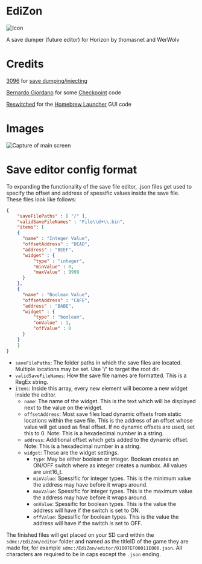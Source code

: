 # EdiZon
![Icon](https://raw.githubusercontent.com/thomasnet-mc/EdiZon/master/icon.jpg)

A save dumper (future editor) for Horizon by thomasnet and WerWolv

# Credits
[3096](https://github.com/3096) for [save dumping/injecting](https://github.com/3096/nut)

[Bernardo Giordano](https://github.com/BernardoGiordano) for some [Checkpoint](https://github.com/BernardoGiordano/Checkpoint) code

[Reswitched](https://reswitched.tech/) for the [Homebrew Launcher](https://github.com/switchbrew/nx-hbmenu) GUI code

# Images
![Capture of main screen](https://cdn.discordapp.com/attachments/445187205372313601/452783262868307979/2018060302561900-DB1426D1DFD034027CECDE9C2DD914B8.jpg)

# Save editor config format
To expanding the functionality of the save file editor, .json files get used to specify the offset and address of spessific values inside the save file. These files look like follows:

```json
{
	"saveFilePaths" : [ "/" ],
	"validSaveFileNames" : "File\\d+\\.bin",
	"items": [
	{
	  "name" : "Integer Value",
	  "offsetAddress" : "DEAD",
	  "address" : "BEEF",
	  "widget" : {
		  "type" : "integer",
		  "minValue" : 0,
		  "maxValue" : 9999
	  }
	},
	{
	  "name" : "Boolean Value",
	  "offsetAddress" : "CAFE",
	  "address" : "BABE",
	  "widget" : {
		  "type" : "boolean",
		  "onValue" : 1,
		  "offValue" : 0
	  }
	}
	]
}
```

- `saveFilePaths`: The folder paths in which the save files are located. Multiple locations may be set. Use '/' to target the root dir.
- `validSaveFileNames`: How the save file names are formatted. This is a RegEx string.
- `items`: Inside this array, every new element will become a new widget inside the editor.
  - `name`: The name of the widget. This is the text which will be displayed next to the value on the widget.
  - `offsetAddress`: Most save files load dynamic offsets from static locations within the save file. This is the address of an offset whose value will get used as final offset. If no dynamic offsets are used, set this to 0. Note: This is a hexadecimal number in a string.
  - `address`: Additional offset which gets added to the dynamic offset. Note: This is a hexadecimal number in a string.
  - `widget`: These are the widget settings.
    - `type`: May be either boolean or integer. Boolean creates an ON/OFF switch where as integer creates a numbox. All values are uint16_t.
    - `minValue`: Spessific for integer types. This is the minimum value the address may have before it wraps around.
    - `maxValue`: Spessific for integer types. This is the maximum value the address may have before it wraps around.
    - `onValue`: Spessific for boolean types. This is the value the address will have if the switch is set to ON.
    - `offValue`: Spessific for boolean types. This is the value the address will have if the switch is set to OFF.
   
The finished files will get placed on your SD card within the `sdmc:/EdiZon/editor` folder and named as the titleID of the game they are made for, for example `sdmc:/EdiZon/editor/01007EF00011E000.json`. All characters are required to be in caps except the `.json` ending.
